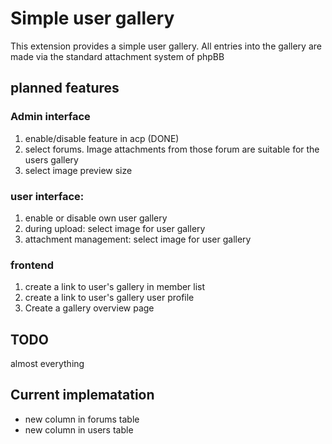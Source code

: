 # Simple user gallery

This extension provides a simple user gallery. All entries into the gallery are made via the standard attachment system of phpBB

## planned features
### Admin interface 
1. enable/disable feature in acp (DONE)
1. select forums. Image attachments from those forum are suitable for the users gallery
2. select image preview size

### user interface:
1. enable or disable own user gallery
2. during upload: select image for user gallery
3. attachment management: select image for user gallery

### frontend
1. create a link to user's gallery in member list
2. create a link to user's gallery user profile
3. Create a gallery overview page

## TODO
almost everything

## Current implematation

* new column in forums table
* new column in users table
